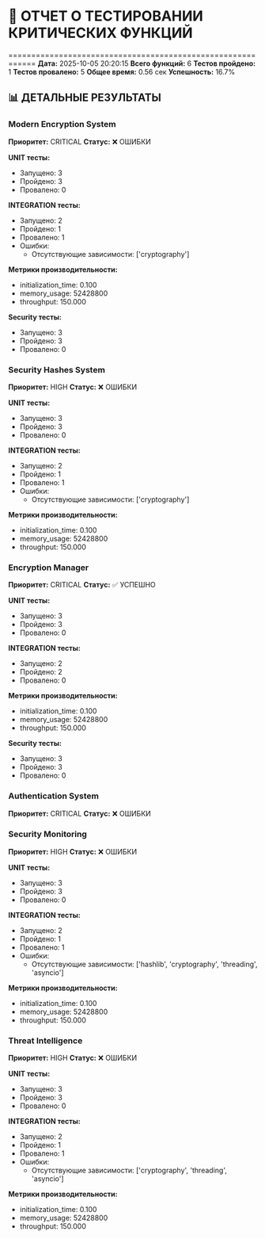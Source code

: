 # 🧪 ОТЧЕТ О ТЕСТИРОВАНИИ КРИТИЧЕСКИХ ФУНКЦИЙ
============================================================
**Дата:** 2025-10-05 20:20:15
**Всего функций:** 6
**Тестов пройдено:** 1
**Тестов провалено:** 5
**Общее время:** 0.56 сек
**Успешность:** 16.7%

## 📊 ДЕТАЛЬНЫЕ РЕЗУЛЬТАТЫ

### Modern Encryption System
**Приоритет:** CRITICAL
**Статус:** ❌ ОШИБКИ

**UNIT тесты:**
- Запущено: 3
- Пройдено: 3
- Провалено: 0

**INTEGRATION тесты:**
- Запущено: 2
- Пройдено: 1
- Провалено: 1
- Ошибки:
  - Отсутствующие зависимости: ['cryptography']

**Метрики производительности:**
- initialization_time: 0.100
- memory_usage: 52428800
- throughput: 150.000

**Security тесты:**
- Запущено: 3
- Пройдено: 3
- Провалено: 0

### Security Hashes System
**Приоритет:** HIGH
**Статус:** ❌ ОШИБКИ

**UNIT тесты:**
- Запущено: 3
- Пройдено: 3
- Провалено: 0

**INTEGRATION тесты:**
- Запущено: 2
- Пройдено: 1
- Провалено: 1
- Ошибки:
  - Отсутствующие зависимости: ['cryptography']

**Метрики производительности:**
- initialization_time: 0.100
- memory_usage: 52428800
- throughput: 150.000

### Encryption Manager
**Приоритет:** CRITICAL
**Статус:** ✅ УСПЕШНО

**UNIT тесты:**
- Запущено: 3
- Пройдено: 3
- Провалено: 0

**INTEGRATION тесты:**
- Запущено: 2
- Пройдено: 2
- Провалено: 0

**Метрики производительности:**
- initialization_time: 0.100
- memory_usage: 52428800
- throughput: 150.000

**Security тесты:**
- Запущено: 3
- Пройдено: 3
- Провалено: 0

### Authentication System
**Приоритет:** CRITICAL
**Статус:** ❌ ОШИБКИ

### Security Monitoring
**Приоритет:** HIGH
**Статус:** ❌ ОШИБКИ

**UNIT тесты:**
- Запущено: 3
- Пройдено: 3
- Провалено: 0

**INTEGRATION тесты:**
- Запущено: 2
- Пройдено: 1
- Провалено: 1
- Ошибки:
  - Отсутствующие зависимости: ['hashlib', 'cryptography', 'threading', 'asyncio']

**Метрики производительности:**
- initialization_time: 0.100
- memory_usage: 52428800
- throughput: 150.000

### Threat Intelligence
**Приоритет:** HIGH
**Статус:** ❌ ОШИБКИ

**UNIT тесты:**
- Запущено: 3
- Пройдено: 3
- Провалено: 0

**INTEGRATION тесты:**
- Запущено: 2
- Пройдено: 1
- Провалено: 1
- Ошибки:
  - Отсутствующие зависимости: ['cryptography', 'threading', 'asyncio']

**Метрики производительности:**
- initialization_time: 0.100
- memory_usage: 52428800
- throughput: 150.000

